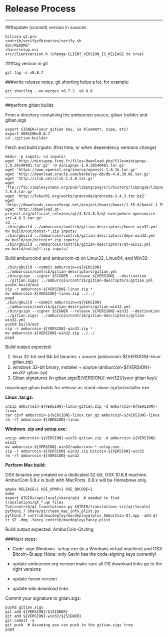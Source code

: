 Release Process
====================

* * *

###update (commit) version in sources


	bitcoin-qt.pro
	contrib/verifysfbinaries/verify.sh
	doc/README*
	share/setup.nsi
	src/clientversion.h (change CLIENT_VERSION_IS_RELEASE to true)

###tag version in git

	git tag -s v0.8.7

###write release notes. git shortlog helps a lot, for example:

	git shortlog --no-merges v0.7.2..v0.8.0

* * *

##perform gitian builds

 From a directory containing the amburcoin source, gitian-builder and gitian.sigs
  
	export SIGNER=(your gitian key, ie bluematt, sipa, etc)
	export VERSION=0.8.7
	cd ./gitian-builder

 Fetch and build inputs: (first time, or when dependency versions change)

	mkdir -p inputs; cd inputs/
	wget 'http://miniupnp.free.fr/files/download.php?file=miniupnpc-1.9.20140401.tar.gz' -O miniupnpc-1.9.20140401.tar.gz'
	wget 'https://www.openssl.org/source/openssl-1.0.1k.tar.gz'
	wget 'http://download.oracle.com/berkeley-db/db-4.8.30.NC.tar.gz'
	wget 'http://zlib.net/zlib-1.2.8.tar.gz'
	wget 'ftp://ftp.simplesystems.org/pub/libpng/png/src/history/libpng16/libpng-1.6.8.tar.gz'
	wget 'http://fukuchi.org/works/qrencode/qrencode-3.4.3.tar.bz2'
	wget 'http://downloads.sourceforge.net/project/boost/boost/1.55.0/boost_1_55_0.tar.bz2'
	wget 'http://download.qt-project.org/official_releases/qt/4.8/4.8.5/qt-everywhere-opensource-src-4.8.5.tar.gz'
	cd ..
	./bin/gbuild ../amburcoin/contrib/gitian-descriptors/boost-win32.yml
	mv build/out/boost-*.zip inputs/
	./bin/gbuild ../amburcoin/contrib/gitian-descriptors/deps-win32.yml
	mv build/out/bitcoin*.zip inputs/
	./bin/gbuild ../amburcoin/contrib/gitian-descriptors/qt-win32.yml
	mv build/out/qt*.zip inputs/

 Build amburcoind and amburcoin-qt on Linux32, Linux64, and Win32:
  
	./bin/gbuild --commit amburcoin=v${VERSION} ../amburcoin/contrib/gitian-descriptors/gitian.yml
	./bin/gsign --signer $SIGNER --release ${VERSION} --destination ../gitian.sigs/ ../amburcoin/contrib/gitian-descriptors/gitian.yml
	pushd build/out
	zip -r amburcoin-${VERSION}-linux.zip *
	mv amburcoin-${VERSION}-linux.zip ../../
	popd
	./bin/gbuild --commit amburcoin=v${VERSION} ../amburcoin/contrib/gitian-descriptors/gitian-win32.yml
	./bin/gsign --signer $SIGNER --release ${VERSION}-win32 --destination ../gitian.sigs/ ../amburcoin/contrib/gitian-descriptors/gitian-win32.yml
	pushd build/out
	zip -r amburcoin-${VERSION}-win32.zip *
	mv amburcoin-${VERSION}-win32.zip ../../
	popd

  Build output expected:

  1. linux 32-bit and 64-bit binaries + source (amburcoin-${VERSION}-linux-gitian.zip)
  2. windows 32-bit binary, installer + source (amburcoin-${VERSION}-win32-gitian.zip)
  3. Gitian signatures (in gitian.sigs/${VERSION}[-win32]/(your gitian key)/

repackage gitian builds for release as stand-alone zip/tar/installer exe

**Linux .tar.gz:**

	unzip amburcoin-${VERSION}-linux-gitian.zip -d amburcoin-${VERSION}-linux
	tar czvf amburcoin-${VERSION}-linux.tar.gz amburcoin-${VERSION}-linux
	rm -rf amburcoin-${VERSION}-linux

**Windows .zip and setup.exe:**

	unzip amburcoin-${VERSION}-win32-gitian.zip -d amburcoin-${VERSION}-win32
	mv amburcoin-${VERSION}-win32/amburcoin-*-setup.exe .
	zip -r amburcoin-${VERSION}-win32.zip bitcoin-${VERSION}-win32
	rm -rf amburcoin-${VERSION}-win32

**Perform Mac build:**

  OSX binaries are created on a dedicated 32-bit, OSX 10.6.8 machine.
  AmburCoin 0.8.x is built with MacPorts.  0.9.x will be Homebrew only.

	qmake RELEASE=1 USE_UPNP=1 USE_QRCODE=1
	make
	export QTDIR=/opt/local/share/qt4  # needed to find translations/qt_*.qm files
	T=$(contrib/qt_translations.py $QTDIR/translations src/qt/locale)
	python2.7 share/qt/clean_mac_info_plist.py
	python2.7 contrib/macdeploy/macdeployqtplus AmburCoin-Qt.app -add-qt-tr $T -dmg -fancy contrib/macdeploy/fancy.plist

 Build output expected: AmburCoin-Qt.dmg

###Next steps:

* Code-sign Windows -setup.exe (in a Windows virtual machine) and
  OSX Bitcoin-Qt.app (Note: only Gavin has the code-signing keys currently)

* update amburcoin.org version
  make sure all OS download links go to the right versions

* update forum version

* update wiki download links

Commit your signature to gitian.sigs:

	pushd gitian.sigs
	git add ${VERSION}/${SIGNER}
	git add ${VERSION}-win32/${SIGNER}
	git commit -a
	git push  # Assuming you can push to the gitian.sigs tree
	popd


